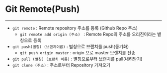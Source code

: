 # Git Remote(Push)

---

- `git remote` : Remote repository 주소를 등록 (Github Repo 주소)
  - `git remote add origin (주소) ` : Remote Repo의 주소를 오리진이라는 별칭으로 등록
- `git push(별칭) (브랜치이름)` : 별칭으로 브랜치를 push(동기화)
  - `git push origin master` : origin 으로 master 브랜치를 전송
- `git pull (별칭) (브랜치 이름)` : 별칭으로부터 브랜치를 pull(내려받기)
- `git clone (주소)` : 주소로부터 Repository 가져오기

